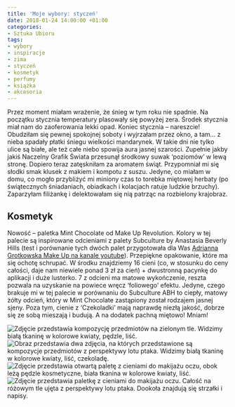 ```yaml
---
title: 'Moje wybory: styczeń'
date: 2018-01-24 14:00:00 +01:00
categories:
- Sztuka Ubioru
tags:
- wybory
- inspiracje
- zima
- styczeń
- kosmetyk
- perfumy
- książka
- akcesoria
---
```


<olela-narrative>
Przez moment miałam wrażenie, że śnieg w tym roku nie spadnie. Na początku stycznia temperatury plasowały się powyżej zera. Środek stycznia miał nam do zaoferowania lekki opad. Koniec stycznia – nareszcie! Obudziłam się pewnej spokojnej soboty i wyjrzałam przez okno, a tam… z nieba spadały płatki śniegu wielkości mandarynek. W takie dni nie tylko ulice są białe, ale też całe niebo spowija aura jasnej szarości. Zupełnie jakby jakiś Naczelny Grafik Świata przesunął środkowy suwak ‘poziomów’ w lewą stronę. Dopiero teraz zatęskniłam za aromatem świąt. Przypomniał mi się słodki smak klusek z makiem i kompotu z suszu. Jedyne, co miałam w domu, co mogło przybliżyć mi miniony czas to torebka miętowej herbaty (po świątecznych śniadaniach, obiadkach i kolacjach ratuje ludzkie brzuchy). Zaparzyłam filiżankę i delektowałam się nią patrząc na rozbielony krajobraz.
</olela-narrative>

## Kosmetyk

Nowość – paletka Mint Chocolate od Make Up Revolution. Kolory w tej palecie są inspirowane odcieniami z palety Subculture by Anastasia Beverly Hills (test i porównanie tych dwóch palet przygotowała dla Was [Adrianna Grotkowska Make Up na kanale youtube](https://www.youtube.com/watch?v=bPeJ1FKyLZA)). Przepiękne opakowanie, które ma się ochotę schrupać. W środku znajdziemy 16 cieni (co, w stosunku do ceny całości, daje nam niewiele ponad 3 zł za cień) + dwustronną pacynkę do aplikacji i duże lusterko. 7 z odcieni ma matowe wykończenie, reszta pozwala na uzyskanie na powiece wręcz ‘foliowego’ efektu. Jedyne, czego brakuje mi w tej palecie w porównaniu do Subculture ABH to ciepły, matowy żółty odcień, który w Mint Chocolate zastąpiony został rodzajem jasnej sjeny. Poza tym, cienie z ‘Czekoladki’ mają naprawdę niezłą jakość, dobrze się ze sobą mieszają i budują. A na dodatek pachną miętowo! Mniam!

![Zdjęcie przedstawia kompozycję przedmiotów na zielonym tle. Widzimy białą tkaninę w kolorowe kwiaty, pędzle, liść.](https://assets2.ello.co/uploads/asset/attachment/6975381/ello-optimized-a6226126.jpg)
![Obraz przedstawia dwa zdjęcia, na których przedstawione są kompozycje przedmiotów z perspektywy lotu ptaka. Widzimy białą tkaninę w kolorowe kwiaty, liść, czekoladę.](https://assets0.ello.co/uploads/asset/attachment/6975382/ello-optimized-37784789.jpg)
![Zdjęcie przedstawia otwartą paletę z cieniami do makijażu oczu, obok leżą pędzle kosmetyczne, biała tkanina w kolorowe kwiaty, liść.](https://assets2.ello.co/uploads/asset/attachment/6975384/ello-optimized-cd4bfb05.jpg)
![Zdjęcie przedstawia paletkę z cieniami do makijażu oczu. Całość na różowym tle ujęta z perspektywy lotu ptaka. Dookoła znajdują się strzałki i napisy.](https://assets2.ello.co/uploads/asset/attachment/6975385/ello-optimized-4472875e.jpg)

